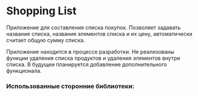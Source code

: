 # Shopping List

Приложение для составления списка покупок. Позволяет задавать название списка, названия элементов списка и их цену, автоматически считает общую сумму списка.

Приложение находится в процессе разработки. Не реализованы функции удаления списка продуктов и удаления элементов внутри списка. В будущеи планируется добавление дополнительного функционала.

### Использованные сторонние библиотеки:
[ButterKnife]:http://jakewharton.github.io/butterknife/
[Realm]:https://realm.io/